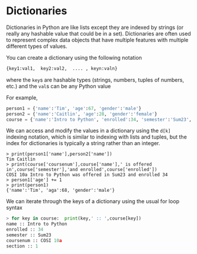 # Dictionaries
Dictionaries in Python are like lists except they are indexed by strings (or really any hashable value that could be in a set).
Dictionaries are often used to represent complex data objects that have multiple features with multiple different types of values.

You can create a dictionary using the following notation
``` python
{key1:val1,  key2:val2,  .... , keyn:valn}
```
where the ```key```s are hashable types (strings, numbers, tuples of numbers, etc.)
and the ```val```s can be any Python value

For example,
``` python
person1 = {'name':'Tim', 'age':67, 'gender':'male'}
person2 = {'name':'Caitlin', 'age':28, 'gender':'female'}
course = {'name':'Intro to Python', 'enrolled':34, 'semester':'Sum23', 'coursenum':'COSI 10a', 'section':1}
```
We can access and modify the values in a dictionary using the ```d[k]``` indexing notation, which is similar to
indexing with lists and tuples, but the index for dictionaries is typically a string rather than an integer.
```
> print(person1['name'],person2['name'])
Tim Caitlin
> print(course['coursenum'],course['name'],' is offered in',course['semester'],'and enrolled',course['enrolled'])
COSI 10a Intro to Python was offered in Sum23 and enrolled 34
> person1['age'] += 1
> print(person1)
{'name':'Tim', 'aga':68, 'gender':'male'}
```

We can iterate through the keys of a dictionary using the usual for loop syntax
``` python
> for key in course:  print(key,' :: ',course[key])
name :: Intro to Python
enrolled :: 34
semester :: Sum23
coursenum :: COSI 10a
section :: 1
```

